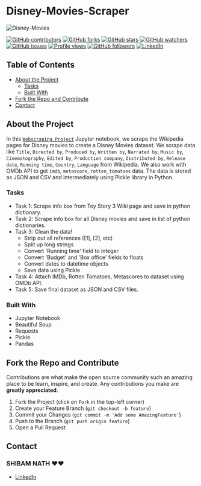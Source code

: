 # Disney-Movies-Scraper

![Disney-Movies](https://i.pinimg.com/originals/ff/a0/9c/ffa09cdd175a0938e6e2c6f98fac3ea4.gif)

[![GitHub contributors](https://img.shields.io/github/contributors/shibam120302/Disney-Movies-Scraper.svg)](https://GitHub.com/shibam120302/Disney-Movies-Scraper/graphs/contributors/)
[![GitHub forks](https://img.shields.io/github/forks/shibam120302/Disney-Movies-Scraper.svg)](https://GitHub.com/shibam120302/Disney-Movies-Scraper/network/)
[![GitHub stars](https://img.shields.io/github/stars/shibam120302/Disney-Movies-Scraper.svg)](https://GitHub.com/shibam120302/Disney-Movies-Scraper/stargazers/)
[![GitHub watchers](https://img.shields.io/github/watchers/shibam120302/Disney-Movies-Scraper.svg)](https://GitHub.com/shibam120302/Disney-Movies-Scraper/watchers/)
[![GitHub issues](https://img.shields.io/github/issues/shibam120302/Disney-Movies-Scraper.svg)](https://GitHub.com/shibam120302/Disney-Movies-Scraper/issues/)
[![Profile views](https://gpvc.arturio.dev/shibam120302)](https://GitHub.com/shibam120302/)
[![GitHub followers](https://img.shields.io/github/followers/shibam120302.svg)](https://github.com/shibam120302?tab=followers)
[![LinkedIn](https://img.shields.io/badge/-LinkedIn-black.svg?style=flat-square&logo=linkedin&color=545454)](https://www.linkedin.com/in/shibam-nath-0a23a6227/)

## Table of Contents

* [About the Project](#about-the-project)
  * [Tasks](#tasks)
  * [Built With](#built-with)
* [Fork the Repo and Contribute](#Fork-the-Repo-and-Contribute)
* [Contact](#contact)

## About the Project

In this [`Webscraping Project`](https://github.com/shibam120302/Disney-Movies-Scraper) Jupyter notebook, we scrape the Wikipedia pages for Disney movies to create a Disney Movies dataset. We scrape data like `Title`, `Directed by`, `Produced by`, `Written by`, `Narrated by`,  `Music by`, `Cinematography`, `Edited by`, `Production company`, `Distributed by`, `Release date`, `Running time`, `Country`, `Language` from Wikipedia. We also work with OMDb API to get `imdb`, `metascore`, `rotten_tomatoes` data. The data is stored as JSON and CSV and intermediately using Pickle library in Python.


### Tasks

* Task 1: Scrape info box from Toy Story 3 Wiki page and save in python dictionary.
* Task 2: Scrape info box for all Disney movies and save in list of python dictionaries.
* Task 3: Clean the data!
  - Strip out all references ([1], [2], etc)
  - Split up long strings
  - Convert 'Running time' field to integer
  - Convert 'Budget' and 'Box office' fields to floats
  - Convert dates to datetime objects
  - Save data using Pickle
* Task 4: Attach IMDb, Rotten Tomatoes, Metascores to dataset using OMDb API.
* Task 5: Save final dataset as JSON and CSV files.

### Built With

* Jupyter Notebook
* Beautiful Soup
* Requests
* Pickle
* Pandas

## Fork the Repo and Contribute

Contributions are what make the open source community such an amazing place to be learn, inspire, and create. Any contributions you make are **greatly appreciated**.

1. Fork the Project (click on `Fork` in the top-left corner)
2. Create your Feature Branch (`git checkout -b feature`)
3. Commit your Changes (`git commit -m 'Add some AmazingFeature'`)
4. Push to the Branch (`git push origin feature`)
5. Open a Pull Request

## Contact

### SHIBAM NATH ❤❤
  * [LinkedIn](https://www.linkedin.com/in/shibam-nath-0a23a6227/)
  

